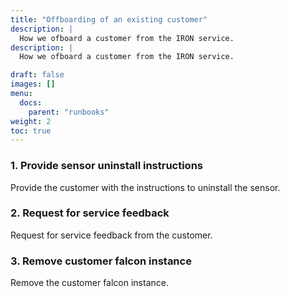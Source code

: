 ```yaml
---
title: "Offboarding of an existing customer"
description: |
  How we ofboard a customer from the IRON service.
description: |
  How we ofboard a customer from the IRON service.

draft: false
images: []
menu:
  docs:
    parent: "runbooks"
weight: 2
toc: true
---
```


### 1. Provide sensor uninstall instructions

Provide the customer with the instructions to uninstall the sensor.

### 2. Request for service feedback

Request for service feedback from the customer.

### 3. Remove customer falcon instance

Remove the customer falcon instance.
